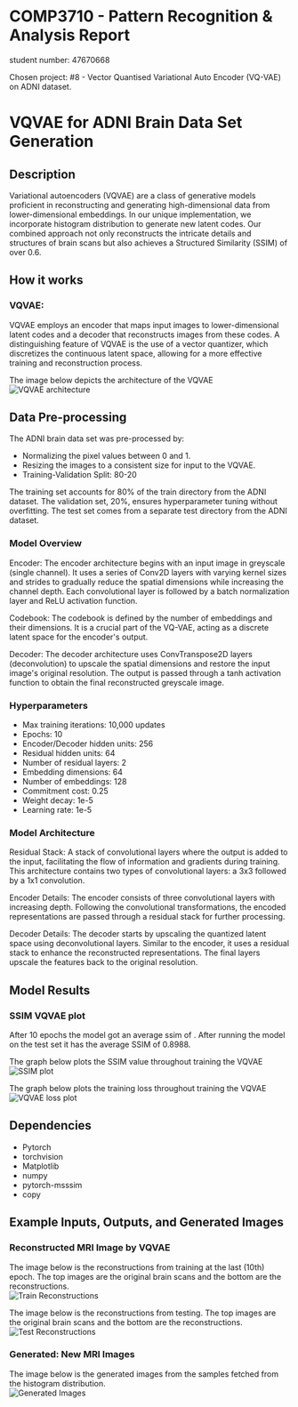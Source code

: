 # COMP3710 - Pattern Recognition & Analysis Report

student number: 47670668

Chosen project: #8 - Vector Quantised Variational Auto Encoder (VQ-VAE) on ADNI dataset.


# VQVAE for ADNI Brain Data Set Generation
## Description
Variational autoencoders (VQVAE) are a class of generative models proficient in reconstructing and generating high-dimensional data from lower-dimensional embeddings. In our unique implementation, we incorporate histogram distribution to generate new latent codes. Our combined approach not only reconstructs the intricate details and structures of brain scans but also achieves a Structured Similarity (SSIM) of over 0.6.

## How it works
### VQVAE:
VQVAE employs an encoder that maps input images to lower-dimensional latent codes and a decoder that reconstructs images from these codes. A distinguishing feature of VQVAE is the use of a vector quantizer, which discretizes the continuous latent space, allowing for a more effective training and reconstruction process.

The image below depicts the architecture of the VQVAE <br>
![VQVAE architecture](assets/model_architecture.png)


## Data Pre-processing
The ADNI brain data set was pre-processed by:

- Normalizing the pixel values between 0 and 1.
- Resizing the images to a consistent size for input to the VQVAE.
- Training-Validation Split: 80-20

The training set accounts for 80% of the train directory from the ADNI dataset. The validation set, 20%, ensures hyperparameter tuning without overfitting. The test set comes from a separate test directory from the ADNI dataset.


### Model Overview

Encoder: The encoder architecture begins with an input image in greyscale (single channel). It uses a series of Conv2D layers with varying kernel sizes and strides to gradually reduce the spatial dimensions while increasing the channel depth. Each convolutional layer is followed by a batch normalization layer and ReLU activation function.

Codebook: The codebook is defined by the number of embeddings and their dimensions. It is a crucial part of the VQ-VAE, acting as a discrete latent space for the encoder's output.

Decoder: The decoder architecture uses ConvTranspose2D layers (deconvolution) to upscale the spatial dimensions and restore the input image's original resolution. The output is passed through a tanh activation function to obtain the final reconstructed greyscale image.

### Hyperparameters

- Max training iterations: 10,000 updates
- Epochs: 10
- Encoder/Decoder hidden units: 256
- Residual hidden units: 64
- Number of residual layers: 2
- Embedding dimensions: 64
- Number of embeddings: 128
- Commitment cost: 0.25
- Weight decay: 1e-5
- Learning rate: 1e-5

### Model Architecture
Residual Stack: A stack of convolutional layers where the output is added to the input, facilitating the flow of information and gradients during training. This architecture contains two types of convolutional layers: a 3x3 followed by a 1x1 convolution.

Encoder Details: The encoder consists of three convolutional layers with increasing depth. Following the convolutional transformations, the encoded representations are passed through a residual stack for further processing.

Decoder Details: The decoder starts by upscaling the quantized latent space using deconvolutional layers. Similar to the encoder, it uses a residual stack to enhance the reconstructed representations. The final layers upscale the features back to the original resolution.

## Model Results

### SSIM VQVAE plot
After 10 epochs the model got an average ssim of . After running the model on the test set it has the average SSIM of 0.8988.

The graph below plots the SSIM value throughout training the VQVAE <br>
![SSIM plot](assets/training_ssim_plot.png)

The graph below plots the training loss throughout training the VQVAE <br>
![VQVAE loss plot](assets/training_loss_plot.png)


## Dependencies
- Pytorch
- torchvision
- Matplotlib
- numpy
- pytorch-msssim
- copy


## Example Inputs, Outputs, and Generated Images
### Reconstructed MRI Image by VQVAE
The image below is the reconstructions from training at the last (10th) epoch. The top images are the original brain scans and the bottom are the reconstructions. <br>
![Train Reconstructions](assets/train_reconstructions.png)


The image below is the reconstructions from testing. The top images are the original brain scans and the bottom are the reconstructions. <br>
![Test Reconstructions](assets/test_reconstructions.png)

### Generated: New MRI Images
The image below is the generated images from the samples fetched from the histogram distribution. <br>
![Generated Images](assets/generated.png)



